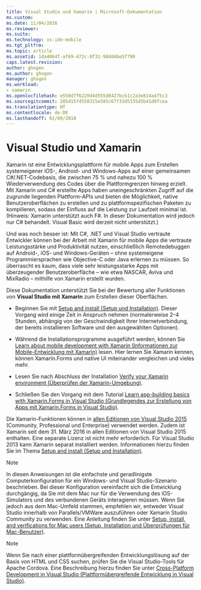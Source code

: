 ```yaml
---
title: Visual Studio und Xamarin | Microsoft-Dokumentation
ms.custom: 
ms.date: 11/04/2016
ms.reviewer: 
ms.suite: 
ms.technology: vs-ide-mobile
ms.tgt_pltfrm: 
ms.topic: article
ms.assetid: 1da4064f-af69-472c-8f31-98484be5f790
caps.latest.revision: 
author: ghogen
ms.author: ghogen
manager: ghogen
ms.workload:
- xamarin
ms.openlocfilehash: e550d7f6220d4d555d8427bcb1c2a3e814a4f5c3
ms.sourcegitcommit: 205d15f4558315e585c67f33d5335d5b41d0fcea
ms.translationtype: HT
ms.contentlocale: de-DE
ms.lasthandoff: 02/09/2018
---
```

# <a name="visual-studio-and-xamarin"></a>Visual Studio und Xamarin
Xamarin ist eine Entwicklungsplattform für mobile Apps zum Erstellen systemeigener iOS-, Android- und Windows-Apps auf einer gemeinsamen C#/.NET-Codebasis, die zwischen 75 % und nahezu 100 % Wiederverwendung des Codes über die Plattformgrenzen hinweg erzielt. Mit Xamarin und C# erstellte Apps haben uneingeschränkten Zugriff auf die zugrunde liegenden Plattform-APIs und bieten die Möglichkeit, native Benutzeroberflächen zu erstellen und zu plattformspezifischen Paketen zu kompilieren, sodass der Einfluss auf die Leistung zur Laufzeit minimal ist. (Hinweis: Xamarin unterstützt auch F#. In dieser Dokumentation wird jedoch nur C# behandelt. Visual Basic wird derzeit nicht unterstützt.)  
  
 Und was noch besser ist: Mit C#, .NET und Visual Studio vertraute Entwickler können bei der Arbeit mit Xamarin für mobile Apps die vertraute Leistungsstärke und Produktivität nutzen, einschließlich Remotedebuggen auf Android-, iOS- und Windows-Geräten – ohne systemeigene Programmiersprachen wie Objective-C oder Java erlernen zu müssen. So überrascht es kaum, dass viele sehr leistungsstarke Apps mit überzeugender Benutzeroberfläche – wie etwa NASCAR, Aviva und MixRadio – mithilfe von Xamarin erstellt wurden.  
  
 Diese Dokumentation unterstützt Sie bei der Bewertung aller Funktionen von **Visual Studio mit Xamarin** zum Erstellen dieser Oberflächen.  
  
-   Beginnen Sie mit [Setup and install (Setup und Installation)](../cross-platform/setup-and-install.md). Dieser Vorgang wird einige Zeit in Anspruch nehmen (normalerweise 2–4 Stunden, abhängig von der Geschwindigkeit Ihrer Internetverbindung, der bereits installieren Software und den ausgewählten Optionen).  
  
-   Während die Installationsprogramme ausgeführt werden, können Sie [Learn about mobile development with Xamarin (Informationen zur Mobile-Entwicklung mit Xamarin)](../cross-platform/learn-about-mobile-development-with-xamarin.md) lesen. Hier lernen Sie Xamarin kennen, können Xamarin.Forms und native UI miteinander vergleichen und vieles mehr.  
  
-   Lesen Sie nach Abschluss der Installation [Verify your Xamarin environment (Überprüfen der Xamarin-Umgebung)](../cross-platform/verify-your-xamarin-environment.md).  
  
-   Schließen Sie den Vorgang mit dem Tutorial [Learn app-building basics with Xamarin.Forms in Visual Studio (Grundlegendes zur Erstellung von Apps mit Xamarin.Forms in Visual Studio)](../cross-platform/learn-app-building-basics-with-xamarin-forms-in-visual-studio.md).  
  
 Die Xamarin-Funktionen können in [allen Editionen von Visual Studio 2015](https://www.visualstudio.com/vs-2015-product-editions) (Community, Professional und Enterprise) verwendet werden. Zudem ist Xamarin seit dem 31. März 2016 in allen Editionen von Visual Studio 2015 enthalten. Eine separate Lizenz ist nicht mehr erforderlich. Für Visual Studio 2013 kann Xamarin separat installiert werden. Informationen hierzu finden Sie im Thema [Setup and install (Setup und Installation)](../cross-platform/setup-and-install.md).  
  
> [!NOTE]
>  In diesen Anweisungen ist die einfachste und geradlinigste Computerkonfiguration für ein Windows- und Visual Studio-Szenario beschrieben. Bei dieser Konfiguration vereinfacht sich die Entwicklung durchgängig, da Sie mit dem Mac nur für die Verwendung des iOS-Simulators und des verbundenen Geräts interagieren müssen. Wenn Sie jedoch aus dem Mac-Umfeld stammen, empfehlen wir, entweder Visual Studio innerhalb von Parallels/VMWare auszuführen oder Xamarin Studio Community zu verwenden. Eine Anleitung finden Sie unter [Setup, install, and verifications for Mac users (Setup, Installation und Überprüfungen für Mac-Benutzer)](../cross-platform/setup-install-and-verifications-for-mac-users.md).  
  
> [!NOTE]
>  Wenn Sie nach einer plattformübergreifenden Entwicklungslösung auf der Basis von HTML und CSS suchen, prüfen Sie die Visual Studio-Tools für Apache Cordova. Eine Beschreibung hierzu finden Sie unter [Cross-Platform Development in Visual Studio (Plattformübergreifende Entwicklung in Visual Studio)](../cross-platform/cross-platform-mobile-development-in-visual-studio.md#HTML).